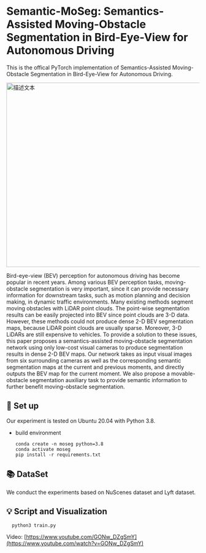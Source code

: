 # Semantic-MoSeg: Semantics-Assisted Moving-Obstacle Segmentation in Bird-Eye-View for Autonomous Driving

This is the offical PyTorch implementation of  Semantics-Assisted Moving-Obstacle Segmentation in Bird-Eye-View for Autonomous Driving. 


<div>
<img src="https://github.com/lab-sun/Semantic-MoSeg/blob/main/img/arc.png" alt="描述文本" width="720" height="480">
</div>


Bird-eye-view (BEV) perception for autonomous driving has become popular in recent years. Among various BEV perception tasks, moving-obstacle segmentation is very important, since it can provide necessary information for downstream tasks, such as motion planning and decision making, in dynamic traffic environments. Many existing methods segment moving obstacles with LiDAR point clouds. The point-wise segmentation results can be easily projected into BEV since point clouds are 3-D data. However, these methods could not produce dense 2-D BEV segmentation maps, because LiDAR point clouds are usually sparse. Moreover, 3-D LiDARs are still expensive to vehicles. To provide a solution to these issues, this paper proposes a semantics-assisted moving-obstacle segmentation network using only low-cost visual cameras to produce segmentation results in dense 2-D BEV maps. Our network takes as input visual images from six surrounding cameras as well as the corresponding semantic segmentation maps at the current and previous moments, and directly outputs the BEV map for the current moment. We also propose a movable-obstacle segmentation auxiliary task to provide semantic information to further benefit moving-obstacle segmentation.


## 🔑 Set up 
Our experiment is tested on Ubuntu 20.04 with Python 3.8.
- build environment
  ```
  conda create -n moseg python=3.8
  conda activate moseg
  pip install -r requirements.txt
  ```

## 📚 DataSet
We conduct the experiments based on NuScenes dataset and Lyft dataset.


## 💡  Script and Visualization

```
  python3 train.py
  ```

Video: [https://www.youtube.com/GONw_DZgSmY](https://www.youtube.com/watch?v=GONw_DZgSmY)
